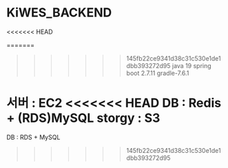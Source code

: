 # KiWES_BACKEND
<<<<<<< HEAD

=======
>>>>>>> 145fb22ce9341d38c31c530e1de1dbb393272d95
java 19
spring boot 2.7.11
gradle-7.6.1

서버 : EC2
<<<<<<< HEAD
DB : Redis + (RDS)MySQL
storgy : S3
=======
DB : RDS + MySQL

>>>>>>> 145fb22ce9341d38c31c530e1de1dbb393272d95
